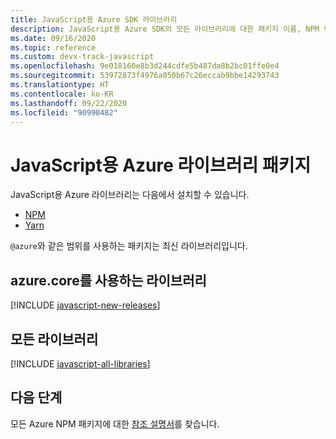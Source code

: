 ```yaml
---
title: JavaScript용 Azure SDK 라이브러리
description: JavaScript용 Azure SDK의 모든 라이브러리에 대한 패키지 이름, NPM 링크, docs 링크 및 소스 코드 링크를 나열합니다.
ms.date: 09/16/2020
ms.topic: reference
ms.custom: devx-track-javascript
ms.openlocfilehash: 9e018160e8b3d244cdfe5b487da8b2bc01ffe0e4
ms.sourcegitcommit: 53972873f4976a050b67c26eccab9bbe14293743
ms.translationtype: HT
ms.contentlocale: ko-KR
ms.lasthandoff: 09/22/2020
ms.locfileid: "90990482"
---
```

# <a name="azure-libraries-packages-for-javascript"></a>JavaScript용 Azure 라이브러리 패키지

JavaScript용 Azure 라이브러리는 다음에서 설치할 수 있습니다.
* [NPM](https://www.npmjs.com/)
* [Yarn](https://yarnpkg.com/)

`@azure`와 같은 범위를 사용하는 패키지는 최신 라이브러리입니다.

## <a name="libraries-using-azurecore"></a>azure.core를 사용하는 라이브러리

[!INCLUDE [javascript-new-releases](../includes/javascript-new.md)]

## <a name="all-libraries"></a>모든 라이브러리

[!INCLUDE [javascript-all-libraries](../includes/javascript-all.md)]

## <a name="next-steps"></a>다음 단계

모든 Azure NPM 패키지에 대한 [참조 설명서](/javascript/api/overview/azure/?view=azure-node-latest)를 찾습니다.